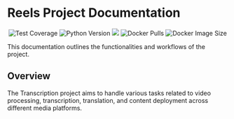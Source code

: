 # Reels Project Documentation

<p align="center">
<img src="https://img.shields.io/badge/coverage-38%25-orange" alt="Test Coverage" />
<img src="https://img.shields.io/badge/python-3.11.3-blue" alt="Python Version" />
<img src="https://github.com/ivasik-k7/reels/actions/workflows/python_ci.yml/badge.svg" />
<img src="https://badgen.net/docker/pulls/ikovtun7/trans_app?icon=docker&label=pulls" alt="Docker Pulls" />
<img src="https://badgen.net/docker/size/ikovtun7/trans_app?icon=docker&label=image%20size" alt="Docker Image Size" />
</a>
<p/>

This documentation outlines the functionalities and workflows of the project.

## Overview

The Transcription project aims to handle various tasks related to video processing, transcription, translation, and content deployment across different media platforms.

<!--
## Features

- **Video Processing:** Downloading, cropping, and processing videos from specified links.
- **Transcription:** Extracting audio from videos and transcribing them into text.
- **Translation:** Translating transcribed text into different languages.
- **Subtitles Generation:** Generating subtitles for videos based on transcribed and translated text.
- **Content Deployment:** Deploying content to various media platforms such as Instagram, TikTok, and YouTube Shorts.
- **Watermarking:** Implementing dynamic graphic watermark solutions for videos.

## Usage

1. **Verify SSL Certificate:** Ensure SSL certificate verification.
2. **Initialize Database:** Initialize and manage the SQLite database.
3. **Download Videos:** Download videos from specified links.
4. **Crop Videos:** Crop downloaded videos to desired aspect ratios.
5. **Extract Audio:** Extract audio from cropped videos.
6. **Transcribe Audio:** Transcribe audio into text using specified language models.
7. **Generate Subtitles:** Generate subtitles for videos based on transcribed text.
8. **Add Subtitles to Videos:** Add subtitles to videos with specified language settings.
9. **Content Deployment:** Deploy processed content to various media platforms.
10. **Watermarking:** Implement dynamic graphic watermarking solutions for videos.

## Dependencies

- `reels.transcript`: Handles audio extraction, transcription, translation, and subtitle generation.
- `reels.utils`: Provides utility functions for file handling, directory management, and video cropping.
- `reels.certificate`: Handles SSL certificate verification.
- `reels.butcher`: Handles video downloading from specified links.
- `reels.database`: Manages SQLite database for storing video metadata.

## Example Usage

```python
python3 main.py
``` -->
